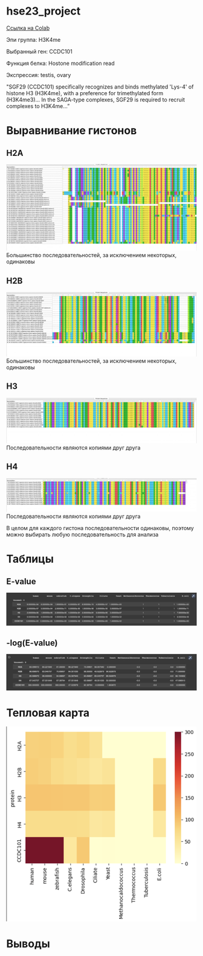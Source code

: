 # hse23_project

[Ссылка на Colab](https://colab.research.google.com/drive/142berzmzqlXVrxjvGY-LQnU2WTjGTvki?usp=sharing)

Эпи группа: H3K4me

Выбранный ген: CCDC101

Функция белка: Hostone modification read 

Экспрессия: testis, ovary

"SGF29 (CCDC101) specifically recognizes and binds methylated 'Lys-4' of histone H3 (H3K4me), with a preference for trimethylated form (H3K4me3)... In the SAGA-type complexes, SGF29 is required to recruit complexes to H3K4me…”

# Выравнивание гистонов 
## H2A
![1](https://github.com/alkmnd/hse23_project/raw/main/img/H2A.jpg)
Большинство последовательностей, за исключением некоторых, одинаковы  
## H2B
![2](https://github.com/alkmnd/hse23_project/raw/main/img/H2B.jpg)
Большинство последовательностей, за исключением некоторых, одинаковы  
## H3
![3](https://github.com/alkmnd/hse23_project/raw/main/img/H3.jpg)
Последовательности являются копиями друг друга 
## H4
![4](https://github.com/alkmnd/hse23_project/raw/main/img/H4.jpg)
Последовательности являются копиями друг друга

В целом для каждого гистона последовательности одинаковы, поэтому можно выбирать любую последовательность для анализа

# Таблицы
## E-value
![5](https://github.com/alkmnd/hse23_project/raw/main/img/e_value.png)
## -log(E-value)
![6](https://github.com/alkmnd/hse23_project/raw/main/img/log_e_value.png)
# Тепловая карта 
![7](https://github.com/alkmnd/hse23_project/raw/main/img/hitmap.png)
# Выводы
